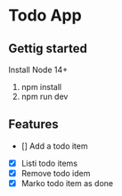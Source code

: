# Todo App

## Gettig started

Install Node 14+

1. npm install
2. npm run dev

## Features

- [] Add a todo item
- [x] Listi todo items
- [x] Remove todo idem
- [x] Marko todo item as done